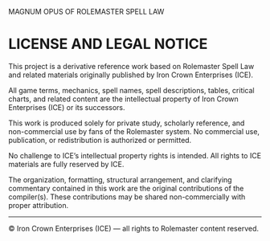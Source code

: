 
MAGNUM OPUS OF ROLEMASTER SPELL LAW

LICENSE AND LEGAL NOTICE
========================

This project is a derivative reference work based on Rolemaster Spell Law and related materials 
originally published by Iron Crown Enterprises (ICE).

All game terms, mechanics, spell names, spell descriptions, tables, critical charts, and related content 
are the intellectual property of Iron Crown Enterprises (ICE) or its successors.

This work is produced solely for private study, scholarly reference, and non-commercial use by fans 
of the Rolemaster system. No commercial use, publication, or redistribution is authorized or permitted.

No challenge to ICE’s intellectual property rights is intended. All rights to ICE materials are fully reserved by ICE.

The organization, formatting, structural arrangement, and clarifying commentary contained in this work 
are the original contributions of the compiler(s). These contributions may be shared non-commercially 
with proper attribution.

---

© Iron Crown Enterprises (ICE) — all rights to Rolemaster content reserved.
